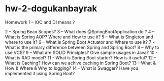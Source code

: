 # hw-2-dogukanbayrak

Homework
1 – IOC and DI means ?


2 – Spring Bean Scopes?
3 – What does @SpringBootApplication do ?
4 – What is Spring AOP? Where and How to use it?
5 – What is Singleton and where to use it?
6 – What is Spring Boot Actuator and Where to use it?
7 -What is the primary difference between Spring and Spring Boot?
8 – Why to use VCS?
9 – What are SOLID Principles? Give sample usages in Java?
10 - What is RAD model?
11 - What is Spring Boot starter? How is it useful?
12 – What is Caching? How can we achive caching in Spring Boot?
13 – What & How & Where & Why to logging?
14 - What is Swagger? Have you implemented it using Spring Boot?

